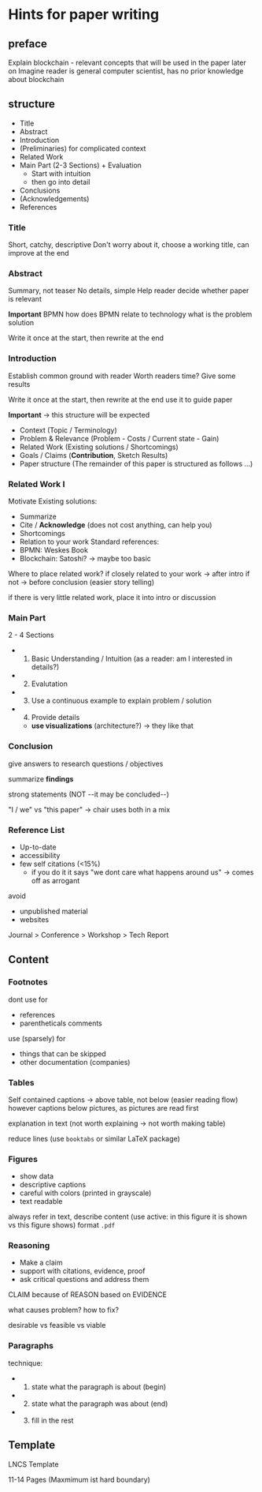 # Hints for paper writing

## preface

Explain blockchain - relevant concepts that will be used in the paper later on
Imagine reader is general computer scientist, has no prior knowledge about blockchain

## structure

- Title
- Abstract
- Introduction
- (Preliminaries) for complicated context
- Related Work
- Main Part (2-3 Sections) + Evaluation
    - Start with intuition
    - then go into detail
- Conclusions
- (Acknowledgements)
- References


### Title

Short, catchy, descriptive
Don't worry about it, choose a working title, can improve at the end

### Abstract

Summary, not teaser
No details, simple
Help reader decide whether paper is relevant

**Important**
BPMN
how does BPMN relate to technology
what is the problem
solution

Write it once at the start, then rewrite at the end

### Introduction

Establish common ground with reader
Worth readers time?
Give some results

Write it once at the start, then rewrite at the end
use it to guide paper

**Important**
-> this structure will be expected
- Context (Topic / Terminology)
- Problem & Relevance (Problem - Costs / Current state - Gain)
- Related Work (Existing solutions / Shortcomings)
- Goals / Claims (**Contribution**, Sketch Results)
- Paper structure (The remainder of this paper is structured as follows ...)

### Related Work I

Motivate
Existing solutions:
- Summarize
- Cite / **Acknowledge** (does not cost anything, can help you)
- Shortcomings
- Relation to your work
Standard references: 
- BPMN: Weskes Book
- Blockchain: Satoshi? -> maybe too basic

Where to place related work?
if closely related to your work -> after intro
if not -> before conclusion (easier story telling)

if there is very little related work, place it into intro or discussion

### Main Part

2 - 4 Sections
- 1. Basic Understanding / Intuition (as a reader: am I interested in details?)
- 2. Evalutation
- 3. Use a continuous example to explain problem / solution
- 4. Provide details
    - **use visualizations** (architecture?) -> they like that

### Conclusion

give answers to research questions / objectives

summarize **findings**

strong statements (NOT --it may be concluded--)

"I / we" vs "this paper" -> chair uses both in a mix

### Reference List

- Up-to-date
- accessibility
- few self citations (<15%)
    - if you do it it says "we dont care what happens around us" -> comes off as arrogant

avoid
- unpublished material
- websites

Journal > Conference > Workshop > Tech Report


## Content
### Footnotes

dont use for 
- references
- parentheticals comments

use (sparsely) for
- things that can be skipped
- other documentation (companies)

### Tables

Self contained captions -> above table, not below (easier reading flow)
however captions below pictures, as pictures are read first

explanation in text
(not worth explaining -> not worth making table)

reduce lines (use `booktabs` or similar LaTeX package)

### Figures

- show data
- descriptive captions
- careful with colors (printed in grayscale)
- text readable

always refer in text, describe content (use active: in this figure it is shown vs this figure shows)
format `.pdf`

### Reasoning

- Make a claim
- support with citations, evidence, proof
- ask critical questions and address them

CLAIM because of REASON based on EVIDENCE

what causes problem?
how to fix?

desirable vs feasible vs viable

### Paragraphs

technique:
- 1. state what the paragraph is about (begin)
- 2. state what the paragraph was about (end)
- 3. fill in the rest

## Template

LNCS Template

11-14 Pages (Maxmimum ist hard boundary)
